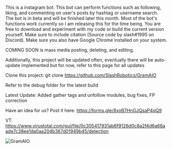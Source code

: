 This is a instagram bot. This bot can perform functions such as following, liking, and commenting on user's posts by hashtag or username search. The bot is
in beta and will be finished later this month. Most of the bot's functions work currently so I am releasing this for the time being. You are free to download and experiment with my code or build the current version yourself. Make sure to include citation (Source code by slash#1995 on Discord). Make sure you also have Google Chrome installed on your system.

COMING SOON is mass media posting, deleting, and editing.

Additionally, this project will be updated often, eventually there will be auto-update implemented but for now, refer to this page for all updates

Clone this project: git clone https://github.com/SlashRobotics/GramAIO

Refer to the debug folder for the latest build

Latest Update: Added gather tags and unfollow modules, bug fixes, FP correction

Have an idea for us? Post it here: https://forms.gle/8xoB7HnGJQsaP4qQ9

VT: https://www.virustotal.com/gui/file/0c305417931ab6f9126d0c8a2f4d6a66aade7c38ee1da0aa204b367d01949b45/detection

![GramAIO](https://user-images.githubusercontent.com/97326643/158081533-b0f1c400-5ffd-421b-b16b-98547fb53404.PNG)
